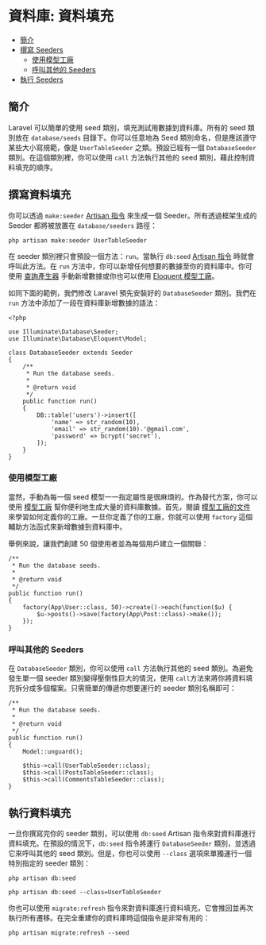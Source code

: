 # 資料庫: 資料填充

- [簡介](#introduction)
- [撰寫 Seeders](#writing-seeders)
    - [使用模型工廠](#using-model-factories)
    - [呼叫其他的 Seeders](#calling-additional-seeders)
- [執行 Seeders](#running-seeders)

<a name="introduction"></a>
## 簡介

Laravel 可以簡單的使用 seed 類別，填充測試用數據到資料庫。所有的 seed 類別放在 `database/seeds` 目錄下。你可以任意地為 Seed 類別命名，但是應該遵守某些大小寫規範，像是 `UserTableSeeder` 之類。預設已經有一個 `DatabaseSeeder` 類別。在這個類別裡，你可以使用 `call` 方法執行其他的 seed 類別，藉此控制資料填充的順序。

<a name="writing-seeders"></a>
## 撰寫資料填充

你可以透過 `make:seeder` [Artisan 指令](/docs/{{version}}/artisan) 來生成一個 Seeder。所有透過框架生成的 Seeder 都將被放置在 `database/seeders` 路徑：

    php artisan make:seeder UserTableSeeder

在 seeder 類別裡只會預設一個方法：`run`。當執行 `db:seed` [Artisan 指令](/docs/{{version}}/artisan) 時就會呼叫此方法。在 `run` 方法中，你可以新增任何想要的數據至你的資料庫中。你可使用 [查詢產生器](/docs/{{version}}/queries) 手動新增數據或你也可以使用 [Eloquent 模型工廠](/docs/{{version}}/testing#model-factories)。

如同下面的範例，我們修改 Laravel 預先安裝好的 `DatabaseSeeder` 類別。我們在 `run` 方法中添加了一段在資料庫新增數據的語法：

    <?php

    use Illuminate\Database\Seeder;
    use Illuminate\Database\Eloquent\Model;

    class DatabaseSeeder extends Seeder
    {
        /**
         * Run the database seeds.
         *
         * @return void
         */
        public function run()
        {
            DB::table('users')->insert([
                'name' => str_random(10),
                'email' => str_random(10).'@gmail.com',
                'password' => bcrypt('secret'),
            ]);
        }
    }

<a name="using-model-factories"></a>
### 使用模型工廠

當然，手動為每一個 seed 模型一一指定屬性是很麻煩的。作為替代方案，你可以使用 [模型工廠](/docs/{{version}}/testing#model-factories) 幫你便利地生成大量的資料庫數據。首先，閱讀 [模型工廠的文件](/docs/{{version}}/testing#model-factories) 來學習如何定義你的工廠。一旦你定義了你的工廠，你就可以使用 `factory` 這個輔助方法函式來新增數據到資料庫中。

舉例來說，讓我們創建 50 個使用者並為每個用戶建立一個關聯：

    /**
     * Run the database seeds.
     *
     * @return void
     */
    public function run()
    {
        factory(App\User::class, 50)->create()->each(function($u) {
            $u->posts()->save(factory(App\Post::class)->make());
        });
    }

<a name="calling-additional-seeders"></a>
### 呼叫其他的 Seeders

在 `DatabaseSeeder` 類別，你可以使用 `call` 方法執行其他的 seed 類別。為避免發生單一個 seeder 類別變得壓倒性巨大的情況，使用 `call`方法來將你將資料填充拆分成多個檔案。只需簡單的傳遞你想要運行的 seeder 類別名稱即可：

    /**
     * Run the database seeds.
     *
     * @return void
     */
    public function run()
    {
        Model::unguard();

        $this->call(UserTableSeeder::class);
        $this->call(PostsTableSeeder::class);
        $this->call(CommentsTableSeeder::class);
    }

<a name="running-seeders"></a>
## 執行資料填充

一旦你撰寫完你的 seeder 類別，可以使用 `db:seed` Artisan 指令來對資料庫進行資料填充。在預設的情況下，`db:seed` 指令將運行 `DatabaseSeeder` 類別，並透過它來呼叫其他的 seed 類別。但是，你也可以使用 `--class` 選項來單獨運行一個特別指定的 seeder 類別：

    php artisan db:seed

    php artisan db:seed --class=UserTableSeeder

你也可以使用 `migrate:refresh` 指令來對資料庫進行資料填充，它會推回並再次執行所有遷移。在完全重建你的資料庫時這個指令是非常有用的：

    php artisan migrate:refresh --seed
